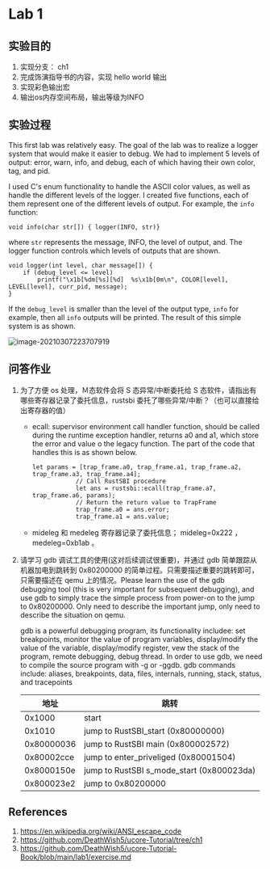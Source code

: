 # Lab 1

## 实验目的

1. 实现分支： ch1
2. 完成饰演指导书的内容，实现 hello world 输出
3. 实现彩色输出宏
4. 输出os内存空间布局，输出等级为INFO

## 实验过程

This first lab was relatively easy. The goal of the lab was to realize a logger system that would make it easier to debug. We had to implement 5 levels of output: error, warn, info, and debug, each of which having their own color, tag, and pid. 

I used C's enum functionality to handle the ASCII color values, as well as handle the different levels of the logger. I created five functions, each of them represent one of the different levels of output. For example, the ```info``` function:

```
void info(char str[]) { logger(INFO, str)}
```

where ```str``` represents the message, INFO, the level of output, and. The logger function controls which levels of outputs that are shown.

```
void logger(int level, char message[]) {
    if (debug_level <= level)
        printf("\x1b[%dm[%s][%d]  %s\x1b[0m\n", COLOR[level], LEVEL[level], curr_pid, message);
}
```

If the ```debug_level``` is smaller than the level of the output type, ```info``` for example, then all ```info``` outputs will be printed. The result of this simple system is as shown.

![image-20210307223707919](/home/akashili17/.config/Typora/typora-user-images/image-20210307223707919.png)

## 问答作业

1. 为了方便 os 处理，Ｍ态软件会将 S 态异常/中断委托给 S 态软件，请指出有哪些寄存器记录了委托信息，rustsbi 委托了哪些异常/中断？（也可以直接给出寄存器的值）

   - ecall: supervisor environment call handler function, should be called during the runtime exception handler, returns a0 and a1, which store the error and value o the legacy function. The part of the code that handles this is as shown below.

     ```
     let params = [trap_frame.a0, trap_frame.a1, trap_frame.a2, trap_frame.a3, trap_frame.a4];
                 // Call RustSBI procedure
                 let ans = rustsbi::ecall(trap_frame.a7, trap_frame.a6, params);
                 // Return the return value to TrapFrame
                 trap_frame.a0 = ans.error;
                 trap_frame.a1 = ans.value;
     ```
   - mideleg 和 medeleg 寄存器记录了委托信息； mideleg=0x222 ， medeleg=0xb1ab 。
   
2. 请学习 gdb 调试工具的使用(这对后续调试很重要)，并通过 gdb 简单跟踪从机器加电到跳转到 0x80200000 的简单过程。只需要描述重要的跳转即可，只需要描述在 qemu 上的情况。Please learn the use of the gdb debugging tool (this is very important for  subsequent debugging), and use gdb to simply trace the simple process  from power-on to the jump to 0x80200000. Only need to describe the important jump, only need to describe the situation on qemu.

   gdb is a powerful debugging program, its functionality includee: set breakpoints, monitor the value of program variables, display/modify the value of the variable, display/modify register, vew the stack of the program, remote debugging, debug thread. In order to use gdb, we need to compile the source program with -g or -ggdb. gdb commands include: aliases, breakpoints, data, files, internals, running, stack, status, and tracepoints

   | 地址       | 跳转                                      |
   | ---------- | ----------------------------------------- |
   | 0x1000     | start                                     |
   | 0x1010     | jump to RustSBI_start (0x80000000)        |
   | 0x80000036 | jump to RustSBI main (0x800002572)        |
   | 0x80002cce | jump to enter_priveliged (0x80001504)     |
   | 0x8000150e | jump to RustSBI s_mode_start (0x800023da) |
   | 0x800023e2 | jump to 0x80200000                        |
   
   




















## References
1. https://en.wikipedia.org/wiki/ANSI_escape_code
2. https://github.com/DeathWish5/ucore-Tutorial/tree/ch1
3. https://github.com/DeathWish5/ucore-Tutorial-Book/blob/main/lab1/exercise.md